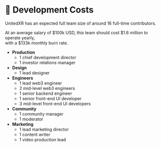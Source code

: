 # 💼 Development Costs

UnitedXR has an expected full team size of around 16 full-time contributors.

At an average salary of $100k USD, this team should cost $1.6 million to operate yearly, \
with a $133k monthly burn rate.

* **Production**
  * 1 chief development director
  * 1 investor relations manager
* **Design**
  * 1 lead designer
* **Engineers**
  * 1 lead web3 engineer
  * 2 mid-level web3 engineers
  * 1 senior backend engineer
  * 1 senior front-end UI developer
  * 3 mid-level front-end UI developers
* **Community**
  * 1 community manager
  * 1 moderator
* **Marketing**
  * 1 lead marketing director
  * 1 content writer
  * 1 video production lead
